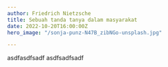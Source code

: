 ```yaml
---
author: Friedrich Nietzsche
title: Sebuah tanda tanya dalam masyarakat
date: 2022-10-20T16:00:00Z
hero_image: "/sonja-punz-N47B_zibNGo-unsplash.jpg"

---
```

asdfasdfsadf asdfsadfsadf